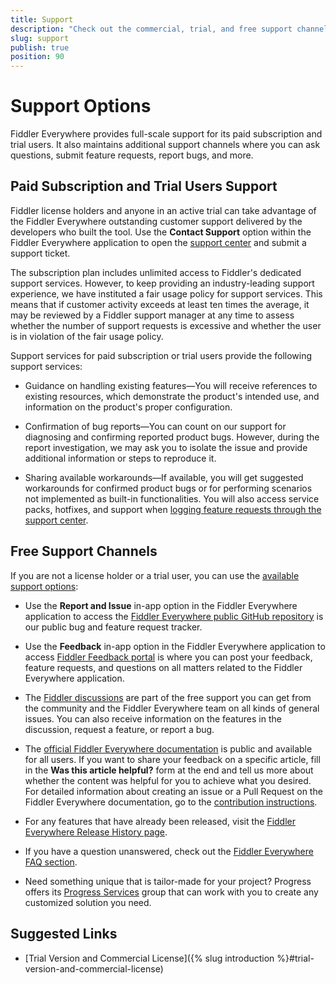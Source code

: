 ```yaml
---
title: Support
description: "Check out the commercial, trial, and free support channels maintained by the Fiddler Everywhere cross-platform, web-debugging, HTTP-request tool."
slug: support
publish: true
position: 90
---
```


# Support Options

Fiddler Everywhere provides full-scale support for its paid subscription and trial users. It also maintains additional support channels where you can ask questions, submit feature requests, report bugs, and more.

## Paid Subscription and Trial Users Support  

Fiddler license holders and anyone in an active trial can take advantage of the Fiddler Everywhere outstanding customer support delivered by the developers who built the tool. Use the **Contact Support** option within the Fiddler Everywhere application to open the [support center](https://www.telerik.com/account/support-center) and submit a support ticket.

The subscription plan includes unlimited access to Fiddler's dedicated support services. However, to keep providing an industry-leading support experience, we have instituted a fair usage policy for support services. This means that if customer activity exceeds at least ten times the average, it may be reviewed by a Fiddler support manager at any time to assess whether the number of support requests is excessive and whether the user is in violation of the fair usage policy.

Support services for paid subscription or trial users provide the following support services:

* Guidance on handling existing features&mdash;You will receive references to existing resources, which demonstrate the product's intended use, and information on the product's proper configuration.

* Confirmation of bug reports&mdash;You can count on our support for diagnosing and confirming reported product bugs. However, during the report investigation, we may ask you to isolate the issue and provide additional information or steps to reproduce it.

* Sharing available workarounds&mdash;If available, you will get suggested workarounds for confirmed product bugs or for performing scenarios not implemented as built-in functionalities. You will also access service packs, hotfixes, and support when [logging feature requests through the support center](https://www.telerik.com/account/support-center).

## Free Support Channels

If you are not a license holder or a trial user, you can use the [available support options](https://www.telerik.com/support/fiddler-everywhere):

* Use the **Report and Issue** in-app option in the Fiddler Everywhere application to access the [Fiddler Everywhere public GitHub repository](https://github.com/telerik/fiddler-everywhere/issues) is our public bug and feature request tracker.

* Use the **Feedback** in-app option in the Fiddler Everywhere application to access  [Fiddler Feedback portal](https://feedback.telerik.com/fiddler) is where you can post your feedback, feature requests, and questions on all matters related to the Fiddler Everywhere application.

*  The [Fiddler discussions](https://www.telerik.com/forums/fiddler) are part of the free support you can get from the community and the Fiddler Everywhere team on all kinds of general issues. You can also receive information on the features in the discussion, request a feature, or report a bug.

* The [official Fiddler Everywhere documentation](https://docs.telerik.com/fiddler-everywhere/introduction) is public and available for all users. If you want to share your feedback on a specific article, fill in the **Was this article helpful?** form at the end and tell us more about whether the content was helpful for you to achieve what you desired. For detailed information about creating an issue or a Pull Request on the Fiddler Everywhere documentation, go to the [contribution instructions](https://github.com/telerik/fiddler-everywhere-docs#contributing).

* For any features that have already been released, visit the [Fiddler Everywhere Release History page](https://www.telerik.com/support/whats-new/fiddler-everywhere/release-history).

* If you have a question unanswered, check out the [Fiddler Everywhere FAQ section](https://www.telerik.com/fiddler/fiddler-everywhere/faq).

* Need something unique that is tailor-made for your project? Progress offers its [Progress Services](https://www.progress.com/services) group that can work with you to create any customized solution you need.

## Suggested Links

* [Trial Version and Commercial License]({% slug introduction %}#trial-version-and-commercial-license)
